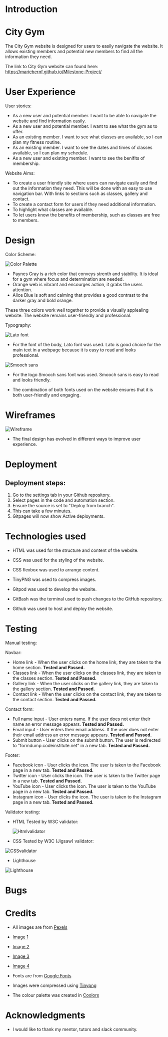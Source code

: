 # Introduction

# City Gym

The City Gym website is designed for users to easily navigate the website. It allows existing members and potential new members to find all the information they need.
  
The link to City Gym website can found here: https://mariebernf.github.io/Milestone-Project/

# User Experience
User stories:
* As a new user and potential member. I want to be able to navigate the website and find information easily.
* As a new user and potential member. I want to see what the gym as to offer.
* As an existing member. I want to see what classes are available, so I can plan my fitness routine.
* As an existing member. I want to see the dates and times of classes available, so I can plan my schedule.
* As a new user and existing member. I want to see the benifits of membership.

Website Aims:
* To create a user friendly site where users can navigate easily and find out the information they need. This will be done with an easy to use navigation bar. With links to sections such as classes, gallery and contact.
* To create a contact form for users if they need additional information.
* To highlight what classes are available.
* To let users know the benefits of membership, such as classes are free to members.


# Design
Color Scheme:

![Color Palette](assets/css/Documentation/PROJECT-1.png)

* Paynes Gray is a rich color that conveys strenth and stability. It is ideal for a gym where focus and determination are needed. 
* Orange web is vibrant and encourges action, it grabs the users attention.
* Alice Blue is soft and calming that provides a good contrast to the darker gray and bold orange.
  
These three colors work well together to provide a visually applealing website. The website remains user-friendly and professional.

Typography:

![Lato font](assets/css/Documentation/latofont.jpg)

* For the font of the body, Lato font was used. Lato is good choice for the main text in a webpage because it is easy to read and looks professional.

![Smooch sans](assets/css/Documentation/smoochsans.jpg)

* For the logo Smooch sans font was used. Smooch sans is easy to read and looks friendly.
  
* The combination of both fonts used on the website ensures that it is both user-friendly and engaging. 

  






# Wireframes

![Wireframe](assets/css/Documentation/wireframe.png)

* The final design has evolved in different ways to improve user experience.
  
# Deployment
## Deployment steps: 
1. Go to the settings tab in your Github repository.
2. Select pages in the code and automation section.
3. Ensure the source is set to "Deploy from branch".
4. This can take a few minutes.
5. Gitpages will now show Active deployments.


# Technologies used

* HTML was used for the structure and content of the website.

* CSS was used for the styling of the website.

* CSS flexbox was used to arrange content.

* TinyPNG was used to compress images.

* Gitpod was used to develop the website.

* GitBash was the terminal used to push changes to the GitHub repository.

* Github was used to host and deploy the website.



# Testing

Manual testing:

Navbar:
* Home link - When the user clicks on the home link, they are taken to the home section. **Tested and Passed.**
* Classes link - When the user clicks on the classes link, they are taken to the classes section. **Tested and Passed.**
* Gallery link - When the user clicks on the gallery link, they are taken to the gallery section. **Tested and Passed.**
* Contact link - When the user clicks on the contact link, they are taken to the contact section. **Tested and Passed.**

Contact form:
* Full name input - User enters name. If the user does not enter their name an error message appears. **Tested and Passed.**
* Email input - User enters their email address. If the user does not enter their email address an error message appears. **Tested and Passed.**
* Submit button - User clicks on the submit button. The user is redirected to "formdump.codeinstitute.net" in a new tab. **Tested and Passed.**

Footer:
* Facebook icon - User clicks the icon. The user is taken to the Facebook page in a new tab. **Tested and Passed.**
* Twitter icon - User clicks the icon. The user is taken to the Twitter page in a new tab. **Tested and Passed.**
* YouTube icon - User clicks the icon. The user is taken to the YouTube page in a new tab. **Tested and Passed.**
* Instagram icon - User clicks the icon. The user is taken to the Instagram page in a new tab. **Tested and Passed.**

Validator testing:

* HTML Tested by W3C validator:
  
  ![Htmlvalidator](assets/css/Documentation/vw3html.jpg)

* CSS Tested by W3C (Jigsaw) validator:

![CSSvalidator](assets/css/Documentation/cssw3v.jpg)

* Lighthouse

![Lighthouse](assets/css/Documentation/lighthouse.jpg)



# Bugs

# Credits

* All images are from [Pexels](https://www.pexels.com/)
  
* [Image 1](https://www.pexels.com/photo/fit-asian-man-exercising-with-dumbbell-in-gym-6550875/)
* [Image 2](https://www.pexels.com/photo/photo-of-woman-using-earphones-3757954/)
* [Image 3](https://www.pexels.com/photo/there-women-in-a-yoga-session-917732/)
* [Image 4](https://www.pexels.com/photo/man-sitting-on-flat-bench-3490348/)

* Fonts are from [Google Fonts](https://fonts.google.com/)

* Images were compressed using [Tinypng](https://tinypng.com/)

* The colour palette was created in [Coolors](https://coolors.co/)

# Acknowledgments

* I would like to thank my mentor, tutors and slack community.


